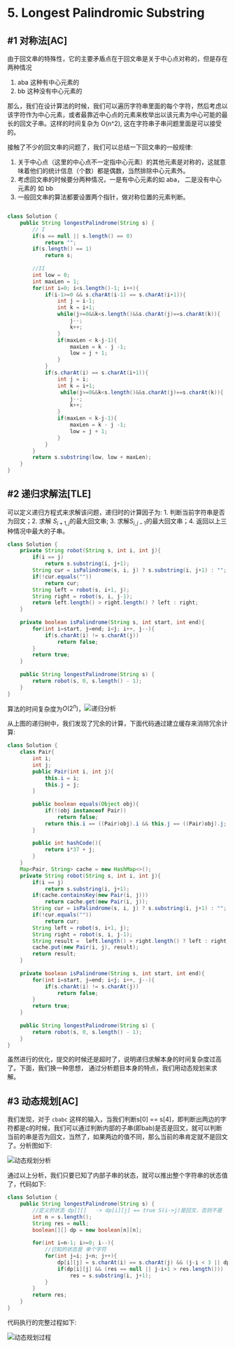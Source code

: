 # 5. Longest Palindromic Substring
## #1 对称法[AC]
由于回文串的特殊性，它的主要矛盾点在于回文串是关于中心点对称的，但是存在两种情况

1. aba 这种有中心元素的
2. bb 这种没有中心元素的

那么，我们在设计算法的时候，我们可以遍历字符串里面的每个字符，然后考虑以该字符作为中心元素，或者最靠近中心点的元素来枚举出以该元素为中心可能的最长的回文子串。这样的时间复杂为 O(n^2), 这在字符串子串问题里面是可以接受的。

接触了不少的回文串的问题了，我们可以总结一下回文串的一般规律:

1. 关于中心点（这里的中心点不一定指中心元素）的其他元素是对称的，这就意味着他们的统计信息（个数）都是偶数，当然排除中心元素外。
2. 考虑回文串的时候要分两种情况，一是有中心元素的如 aba， 二是没有中心元素的 如 bb
3. 一般回文串的算法都要设置两个指针，做对称位置的元素判断。


```java

class Solution {
    public String longestPalindrome(String s) {
        // I
        if(s == null || s.length() == 0)
            return "";
        if(s.length() == 1)
            return s;
        
        //II
        int low = 0;
        int maxLen = 1;
        for(int i=0; i<s.length()-1; i++){
            if(i-1>=0 && s.charAt(i-1) == s.charAt(i+1)){
                int j = i-1;
                int k = i+1;
                while(j>=0&&k<s.length()&&s.charAt(j)==s.charAt(k)){
                    j--;
                    k++;
                }
                if(maxLen < k-j-1){
                    maxLen = k - j -1;
                    low = j + 1;
                }
            }
            if(s.charAt(i) == s.charAt(i+1)){
                int j = i;
                int k = i+1;
                 while(j>=0&&k<s.length()&&s.charAt(j)==s.charAt(k)){
                    j--;
                    k++;
                }
                if(maxLen < k-j-1){
                    maxLen = k - j -1;
                    low = j + 1;
                }
            }
        }
        return s.substring(low, low + maxLen);
    }
}
```

## #2 递归求解法[TLE]

可以定义递归方程式来求解该问题，递归时的计算因子为: 1. 判断当前字符串是否为回文；2. 求解 $S_{i+1, j}$的最大回文串; 3. 求解$S_{i, j-1}$的最大回文串；4. 返回以上三种情况中最大的子串。

```java
class Solution {
    private String robot(String s, int i, int j){
        if(i == j)
            return s.substring(i, j+1);
        String cur = isPalindrome(s, i, j) ? s.substring(i, j+1) : "";
        if(!cur.equals(""))
            return cur;
        String left = robot(s, i+1, j);
        String right = robot(s, i, j-1);
        return left.length() > right.length() ? left : right;
    }
    
    private boolean isPalindrome(String s, int start, int end){
        for(int i=start, j=end; i<j; i++, j--){
            if(s.charAt(i) != s.charAt(j))
                return false;
        }
        return true;
    }
    
    public String longestPalindrome(String s) {
        return robot(s, 0, s.length() - 1);
    }
}
```

 算法的时间复杂度为$O(2^n)$，![递归分析](images/递归分析.png)

从上图的递归树中，我们发现了冗余的计算，下面代码通过建立缓存来消除冗余计算:

```java
class Solution {
    class Pair{
        int i;
        int j;
        public Pair(int i, int j){
            this.i = i;
            this.j = j;
        }
        
        public boolean equals(Object obj){
            if(!(obj instanceof Pair))
                return false;
            return this.i == ((Pair)obj).i && this.j == ((Pair)obj).j;
        }
        
        public int hashCode(){
            return i*37 + j;
        }
    }
    Map<Pair, String> cache = new HashMap<>();
    private String robot(String s, int i, int j){
        if(i == j)
            return s.substring(i, j+1);
        if(cache.containsKey(new Pair(i, j)))
            return cache.get(new Pair(i, j));
        String cur = isPalindrome(s, i, j) ? s.substring(i, j+1) : "";
        if(!cur.equals(""))
            return cur;
        String left = robot(s, i+1, j);
        String right = robot(s, i, j-1);
        String result =  left.length() > right.length() ? left : right;
        cache.put(new Pair(i, j), result);
        return result;
    }
    
    private boolean isPalindrome(String s, int start, int end){
        for(int i=start, j=end; i<j; i++, j--){
            if(s.charAt(i) != s.charAt(j))
                return false;
        }
        return true;
    }
    
    public String longestPalindrome(String s) {
        return robot(s, 0, s.length() - 1);
    }
}
```

虽然进行的优化，提交的时候还是超时了，说明递归求解本身的时间复杂度过高了。下面，我们换一种思想， 通过分析题目本身的特点，我们用动态规划来求解。

## #3 动态规划[AC]

我们发现，对于 `cbabc` 这样的输入，当我们判断s[0] == s[4]，即判断出两边的字符都是c的时候，我们可以通过判断内部的子串(即bab)是否是回文，就可以判断当前的串是否为回文，当然了，如果两边的值不同，那么当前的串肯定就不是回文了。分析图如下:

![动态规划分析](images/动态规划分析.png)

通过以上分析，我们只要已知了内部子串的状态，就可以推出整个字符串的状态值了，代码如下:

```java
class Solution {
    public String longestPalindrome(String s) {
        //定义的状态 dp[][]   -> dp[i][j] == true S(i->j)是回文，否则不是
        int n = s.length();
        String res = null;
        boolean[][] dp = new boolean[n][n];
        
        for(int i=n-1; i>=0; i--){
            //已知的状态是 单个字符
            for(int j=i; j<n; j++){
                dp[i][j] = s.charAt(i) == s.charAt(j) && (j-i < 3 || dp[i+1][j-1]);
                if(dp[i][j] && (res == null || j-i+1 > res.length()))
                    res = s.substring(i, j+1);
            }
        }
        return res;
    }
}
```

代码执行的完整过程如下:

![动态规划过程](images/动态规划过程.png)

